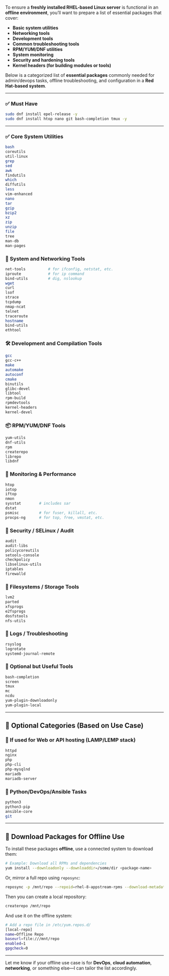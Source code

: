 To ensure a **freshly installed RHEL-based Linux server** is functional in an **offline environment**, you’ll want to prepare a list of essential packages that cover:

* **Basic system utilities**
* **Networking tools**
* **Development tools**
* **Common troubleshooting tools**
* **RPM/YUM/DNF utilities**
* **System monitoring**
* **Security and hardening tools**
* **Kernel headers (for building modules or tools)**

Below is a categorized list of **essential packages** commonly needed for admin/devops tasks, offline troubleshooting, and configuration in a **Red Hat-based system**.

---


### ✅ Must Have

```bash
sudo dnf install epel-release -y
sudo dnf install htop nano git bash-completion tmux -y
```

---


### ✅ Core System Utilities

```bash
bash
coreutils
util-linux
grep
sed
awk
findutils
which
diffutils
less
vim-enhanced
nano
tar
gzip
bzip2
xz
zip
unzip
file
tree
man-db
man-pages
```

### 🔧 System and Networking Tools

```bash
net-tools          # for ifconfig, netstat, etc.
iproute            # for ip command
bind-utils         # dig, nslookup
wget
curl
lsof
strace
tcpdump
nmap-ncat
telnet
traceroute
hostname
bind-utils
ethtool
```

### 🛠 Development and Compilation Tools

```bash
gcc
gcc-c++
make
automake
autoconf
cmake
binutils
glibc-devel
libtool
rpm-build
rpmdevtools
kernel-headers
kernel-devel
```

### 📦 RPM/YUM/DNF Tools

```bash
yum-utils
dnf-utils
rpm
createrepo
librepo
libdnf
```

### 🧰 Monitoring & Performance

```bash
htop
iotop
iftop
nmon
sysstat        # includes sar
dstat
psmisc         # for fuser, killall, etc.
procps-ng      # for top, free, vmstat, etc.
```

### 🔐 Security / SELinux / Audit

```bash
audit
audit-libs
policycoreutils
setools-console
checkpolicy
libselinux-utils
iptables
firewalld
```

### 📁 Filesystems / Storage Tools

```bash
lvm2
parted
xfsprogs
e2fsprogs
dosfstools
nfs-utils
```

### 🧾 Logs / Troubleshooting

```bash
rsyslog
logrotate
systemd-journal-remote
```

### 🧱 Optional but Useful Tools

```bash
bash-completion
screen
tmux
mc
ncdu
yum-plugin-downloadonly
yum-plugin-local
```

---

## 🎯 Optional Categories (Based on Use Case)

### 📡 If used for Web or API hosting (LAMP/LEMP stack)

```bash
httpd
nginx
php
php-cli
php-mysqlnd
mariadb
mariadb-server
```

### 🧪 Python/DevOps/Ansible Tasks

```bash
python3
python3-pip
ansible-core
git
```

---

## 🔄 Download Packages for Offline Use

To install these packages **offline**, use a connected system to download them:

```bash
# Example: Download all RPMs and dependencies
yum install --downloadonly --downloaddir=/some/dir <package-name>
```

Or, mirror a full repo using `reposync`:

```bash
reposync -p /mnt/repo --repoid=rhel-8-appstream-rpms --download-metadata
```

Then you can create a local repository:

```bash
createrepo /mnt/repo
```

And use it on the offline system:

```bash
# Add a repo file in /etc/yum.repos.d/
[local-repo]
name=Offline Repo
baseurl=file:///mnt/repo
enabled=1
gpgcheck=0
```

---

Let me know if your offline use case is for **DevOps**, **cloud automation**, **networking**, or something else—I can tailor the list accordingly.
